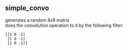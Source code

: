 ## simple_convo

generates a random 8x8 matrix <br>
does the convolution operation to it by the following filter:<br>

```
[[1 0 -1]
 [1 0 -1]
 [1 0 -1]]
```
